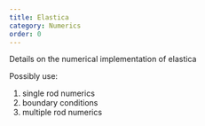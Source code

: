 ```yaml
---
title: Elastica
category: Numerics
order: 0
---
```


Details on the numerical implementation of elastica

Possibly use:
1. single rod numerics
2. boundary conditions
3. multiple rod numerics
